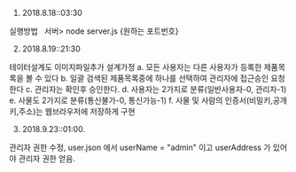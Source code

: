 
1. 2018.8.18::03:30

실행방법   서버> node server.js {원하는 포트번호}



2. 2018.8.19::21:30

테이터설계도 이미지파일추가
설계가정
 a. 모든 사용자는 다른 사용자가 등록한 제품목록을 볼 수 있다
 b. 일괄 검색된 제품목록중에 하나를 선택하여 관리자에 접근승인 요청한다
 c. 관리자는 확인후 승인한다.
 d. 사용자는 2가지로 분류(일반사용자-0, 관리자-1)
 e. 사물도 2가지로 분류(통신불가-0, 통신가능-1)
 f. 사물 및 사람의 인증서(비밀키,공개키,주소)는 웹브라우저에 저장하게 구현

3. 2018.9.23::01:00.

관리자 권한 수정, user.json 에서 userName = "admin" 이고 userAddress 가 있어야 관리자 권한 얻음.
